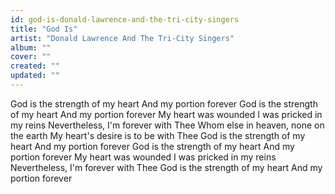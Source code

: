 ```yaml
---
id: god-is-donald-lawrence-and-the-tri-city-singers
title: "God Is"
artist: "Donald Lawrence And The Tri-City Singers"
album: ""
cover: ""
created: ""
updated: ""
---
```


God is the strength of my heart
And my portion forever
God is the strength of my heart
And my portion forever
My heart was wounded
I was pricked in my reins
Nevertheless, I'm forever with Thee
Whom else in heaven, none on the earth
My heart's desire is to be with Thee
God is the strength of my heart
And my portion forever
God is the strength of my heart
And my portion forever
My heart was wounded
I was pricked in my reins
Nevertheless, I'm forever with Thee
God is the strength of my heart
And my portion forever